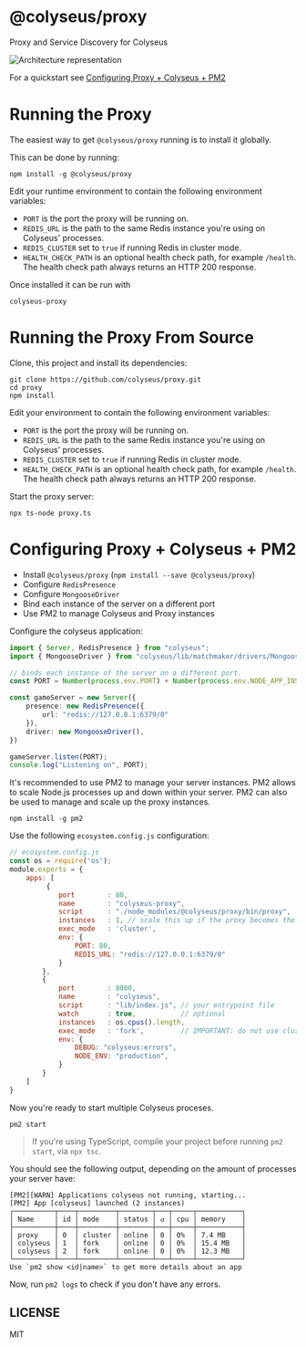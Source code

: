 # @colyseus/proxy

Proxy and Service Discovery for Colyseus

<img src="architecture.png?raw=true" alt="Architecture representation" />

For a quickstart see [Configuring Proxy + Colyseus + PM2](#configuring-proxy--colyseus--pm2)

# Running the Proxy

The easiest way to get `@colyseus/proxy` running is to install it globally.

This can be done by running:

```
npm install -g @colyseus/proxy
```

Edit your runtime environment to contain the following environment variables:

- `PORT` is the port the proxy will be running on.
- `REDIS_URL` is the path to the same Redis instance you're using on Colyseus' processes.
- `REDIS_CLUSTER` set to `true` if running Redis in cluster mode.
- `HEALTH_CHECK_PATH` is an optional health check path, for example `/health`. The health check path always returns an HTTP 200 response.

Once installed it can be run with

```
colyseus-proxy
```

# Running the Proxy From Source

Clone, this project and install its dependencies:

```
git clone https://github.com/colyseus/proxy.git
cd proxy
npm install
```

Edit your environment to contain the following environment variables:

- `PORT` is the port the proxy will be running on.
- `REDIS_URL` is the path to the same Redis instance you're using on Colyseus' processes.
- `REDIS_CLUSTER` set to `true` if running Redis in cluster mode.
- `HEALTH_CHECK_PATH` is an optional health check path, for example `/health`. The health check path always returns an HTTP 200 response.

Start the proxy server:

```
npx ts-node proxy.ts
```

# Configuring Proxy + Colyseus + PM2

- Install `@colyseus/proxy` (`npm install --save @colyseus/proxy`)
- Configure `RedisPresence`
- Configure `MongooseDriver`
- Bind each instance of the server on a different port
- Use PM2 to manage Colyseus and Proxy instances

Configure the colyseus application:

```typescript
import { Server, RedisPresence } from "colyseus";
import { MongooseDriver } from "colyseus/lib/matchmaker/drivers/MongooseDriver"

// binds each instance of the server on a different port.
const PORT = Number(process.env.PORT) + Number(process.env.NODE_APP_INSTANCE);

const gameServer = new Server({
    presence: new RedisPresence({
        url: "redis://127.0.0.1:6379/0"
    }),
    driver: new MongooseDriver(),
})

gameServer.listen(PORT);
console.log("Listening on", PORT);
```

It's recommended to use PM2 to manage your server instances. PM2 allows to scale
Node.js processes up and down within your server.
PM2 can also be used to manage and scale up the proxy instances.

```
npm install -g pm2
```

Use the following `ecosystem.config.js` configuration:

```javascript
// ecosystem.config.js
const os = require('os');
module.exports = {
    apps: [
         {
            port        : 80,
            name        : "colyseus-proxy",
            script      : "./node_modules/@colyseus/proxy/bin/proxy",
            instances   : 1, // scale this up if the proxy becomes the bottleneck
            exec_mode   : 'cluster',
            env: {
                PORT: 80,
                REDIS_URL: "redis://127.0.0.1:6379/0"
            }
        },
        {
            port        : 8080,
            name        : "colyseus",
            script      : "lib/index.js", // your entrypoint file
            watch       : true,           // optional
            instances   : os.cpus().length,
            exec_mode   : 'fork',         // IMPORTANT: do not use cluster mode.
            env: {
                DEBUG: "colyseus:errors",
                NODE_ENV: "production",
            }
        }
    ]
}
```

Now you're ready to start multiple Colyseus proceses.

```
pm2 start
```

> If you're using TypeScript, compile your project before running `pm2 start`,
> via `npx tsc`.

You should see the following output, depending on the amount of processes your
server have:

```
[PM2][WARN] Applications colyseus not running, starting...
[PM2] App [colyseus] launched (2 instances)
┌──────────┬────┬─────────┬────────┬───┬─────┬───────────┐
│ Name     │ id │ mode    │ status │ ↺ │ cpu │ memory    │
├──────────┼────┼─────────┼────────┼───┼─────┼───────────┤
│ proxy    │ 0  │ cluster │ online │ 0 │ 0%  │ 7.4 MB    │
│ colyseus │ 1  │ fork    │ online │ 0 │ 0%  │ 15.4 MB   │
│ colyseus │ 2  │ fork    │ online │ 0 │ 0%  │ 12.3 MB   │
└──────────┴────┴─────────┴────────┴───┴─────┴───────────┘
Use `pm2 show <id|name>` to get more details about an app
```

Now, run `pm2 logs` to check if you don't have any errors.


## LICENSE

MIT
